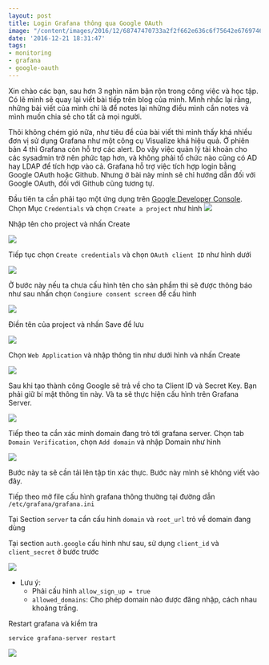 ```yaml
---
layout: post
title: Login Grafana thông qua Google OAuth
image: "/content/images/2016/12/68747470733a2f2f662e636c6f75642e6769746875622e636f6d2f6173736574732f31303939392f323531383832302f64626231313031612d623436382d313165332d393162662d3234326339633633326330372e504e47.png"
date: '2016-12-21 18:31:47'
tags:
- monitoring
- grafana
- google-oauth
---
```


Xin chào các bạn, sau hơn 3 nghìn năm bận rộn trong công việc và học tập. Có lẽ mình sẽ quay lại viết bài tiếp trên blog của mình. Mình nhắc lại rằng, những bài viết của mình chỉ là để notes lại những điều mình cần notes và mình muốn chia sẻ cho tất cả mọi người.

Thôi không chém gió nữa, như tiêu đề của bài viết thì mình thấy khá nhiều đơn vị sử dụng Grafana như một công cụ Visualize khá hiệu quả. Ở phiên bản 4 thì Grafana còn hỗ trợ các alert. Do vậy việc quản lý tài khoản cho các sysadmin trở nên phức tạp hơn, và không phải tổ chức nào cũng có AD hay LDAP để tích hợp vào cả. Grafana hỗ trợ việc tích hợp login bằng Google OAuth hoặc Github. Nhưng ở bài này mình sẽ chỉ hướng dẫn đối với Google OAuth, đối với Github cũng tương tự.

Đầu tiên ta cần phải tạo một ứng dụng trên [Google Developer Console](https://console.developers.google.com). 
Chọn Mục `Credentials`  và chọn `Create a project` như hình 
<img src="http://i.imgur.com/VLyLE2u.png">

Nhập tên cho project và nhấn Create 

<img src="http://i.imgur.com/0DvWjqk.png">

Tiếp tục chọn `Create credentials` và chọn `OAuth client ID` như hình dưới 

<img src="http://i.imgur.com/Y9uScw3.png">

Ở bước này nếu ta chưa cấu hình tên cho sản phẩm thì sẽ được thông báo như sau nhấn chọn `Congiure consent screen` để cấu hình 

<img src="http://i.imgur.com/D1xVXzK.png)">

Điền tên của project và nhấn Save để lưu 

<img src="http://i.imgur.com/AFXawqy.png">

Chọn `Web Application` và nhập thông tin như dưới hình và nhấn Create

<img src="http://i.imgur.com/Ad3yJa3.png">

Sau khi tạo thành công Google sẽ trả về cho ta Client ID và Secret Key. Bạn phải giữ bí mật thông tin này. Và ta sẽ thực hiện cấu hình trên Grafana Server.

<img src="http://i.imgur.com/mw2OqyN.png)">

Tiếp theo ta cần xác minh domain đang trỏ tới grafana server. Chọn tab `Domain Verification`, chọn `Add domain` và nhập Domain như hình

<img src="http://i.imgur.com/Ojud8T4.png)">

Bước này ta sẽ cần tải lên tập tin xác thực. Bước này mình sẽ không viết vào đây.

Tiếp theo mở file cấu hình grafana thông thường tại đường dẫn `/etc/grafana/grafana.ini`

Tại Section `server` ta cần cấu hình `domain` và `root_url` trỏ về domain đang dùng

Tại section `auth.google` cấu hình như sau, sử dụng `client_id` và `client_secret` ở bước trước 

<img src="http://i.imgur.com/LperJEr.png)">

- Lưu ý: 
  - Phải cấu hình `allow_sign_up = true`
  - `allowed_domains`: Cho phép domain nào được đăng nhập, cách nhau khoảng trắng. 

Restart grafana và kiểm tra

```
service grafana-server restart
```

<img src="http://i.imgur.com/cebVCYP.png)">
 